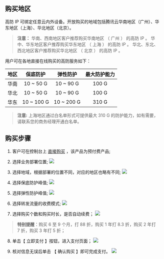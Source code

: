 ## 购买地区
高防 IP 可绑定任意云内外设备。开放购买的地域包括腾讯云华南地区（广州）、华东地区（上海）、华北地区（北京）。
> **注意：**
华南、西南地区客户推荐购买华南地区 （ 广州 ） 的高防  IP 。
华中、华东地区客户推荐购买华东地区 （ 上海 ） 的高防  IP 。
华北、东北、西北地区客户推荐购买华北地区 （ 北京 ） 的高防  IP 。

用户可在各地直接在线购买的高防服务如下：

| 地区 | 保底防护 | 弹性防护 |最大防护能力 |
|:---------:|:---------:|:---------:|:---------:|
| 华南 | 10 ~ 50 G | 10 ~ 90 G | 100 G |
| 华北 | 10 ~ 50 G | 10 ~ 90 G | 100 G |
| 华东 | 10 ~ 100 G | 10 ~ 200 G | 310 G |

> **注意:** 上海地区通过白名单形式可提供最大  310 G  的防护能力，如有需要，请联系您的商务经理开通白名单。

## 购买步骤
1. 客户可在控制台上 [直接购买](https://buy.cloud.tencent.com/bgp_ip ) ，该产品为预付费产品;
2. 选择业务部署位置;
![](https://main.qcloudimg.com/raw/3c3bba77c8963a832ac4ae2f3aedc735.png)

3. 选择地域，根据部署的位置不同，对应的地区也略有不同;
![](https://main.qcloudimg.com/raw/38c3b411bee33bdc5ee02c2b9f8f3da6.png)

4. 选择保底防护峰值;
![](https://main.qcloudimg.com/raw/d30da35a2c9bd00c11e8524761867fd7.png)

5. 选择弹性防护峰值;
![](https://main.qcloudimg.com/raw/a4db2e0b928386bab2b6ad6215eac6fe.png)

6. 选择转发流量的收费模式;
![](https://main.qcloudimg.com/raw/0eb52db47eb64f2b97a27f5c11ee87b3.png)

7. 选择购买个数和购买时长，是否自动续费；
![](https://main.qcloudimg.com/raw/317b51c3df60aac8d9e8194cbc23fd35.png)
> **特别提醒**：购买  6  至  9 个月，打  88  折，购买  1  年打  8.3  折，购买  2  年打  7  折，购买  3  年打  5 折；

8. 单击【 立即支付 】按钮，进入支付页面；
![](https://main.qcloudimg.com/raw/fa169531a3f2f222c986a7fb9ab676d4.png)

9. 核对信息无误后单击 【 确认购买 】即可完成支付。
![](https://main.qcloudimg.com/raw/cf5a84a99d6c1814154fb7c22623d794.png)
 